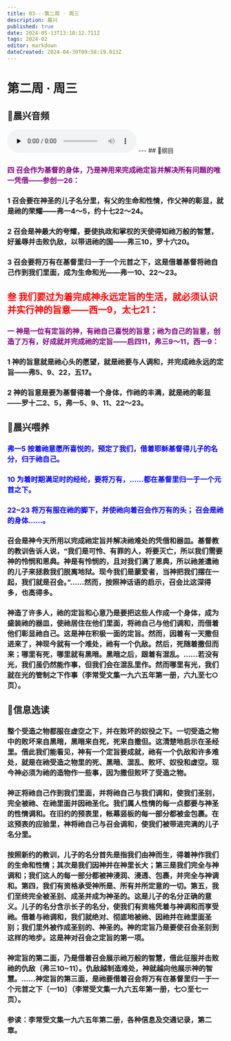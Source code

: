 ```yaml
---
title: 03---第二周 · 周三
description: 晨兴
published: true
date: 2024-05-13T13:18:12.711Z
tags: 2024-02
editor: markdown
dateCreated: 2024-04-30T09:58:19.013Z
---
```


# 第二周 · 周三
## 🎵晨兴音频
<audio id="audio" controls="" preload="none">
      <source id="mp3" src="/2024-02/week2/week2day3.mp3">
</audio>
---
## 📖纲目

### <font color=purple>四   召会作为基督的身体，乃是神用来完成祂定旨并解决所有问题的唯一凭借——参创一26：</font>

### 1   召会要在神圣的儿子名分里，有父的生命和性情，作父神的彰显，就是祂的荣耀——弗一4～5，约十七22～24。

### 2 召会是神最大的夸耀，要使执政和掌权的天使得知祂万般的智慧，好羞辱并击败仇敌，以带进祂的国——弗三10，罗十六20。

### 3   召会要将万有在基督里归一于一个元首之下，这是借着基督将祂自己作到我们里面，成为生命和光——弗一10、22～23。

## <font color=red>叁   我们要过为着完成神永远定旨的生活，就必须认识并实行神的旨意——西一9，太七21：</font>

### <font color=purple>一   神是一位有定旨的神，有祂自己喜悦的旨意；祂为自己的旨意，创造了万有，好成就并完成祂的定旨——启四11，弗三9～11，西一9：</font>

### 1   神的旨意就是祂心头的愿望，就是祂要与人调和，并完成祂永远的定旨——弗5、9、22，五17。

### 2   神的旨意是要为基督得着一个身体，作祂的丰满，就是祂的彰显——罗十二2、5，弗一5、9、11、22～23。

## 📖晨兴喂养

### <font color=blue>弗一5    按着祂意愿所喜悦的，预定了我们，借着耶稣基督得儿子的名分，归于祂自己。</font>

### <font color=blue>10    为着时期满足时的经纶，要将万有，……都在基督里归一于一个元首之下。</font>

### <font color=blue>22~23    将万有服在祂的脚下，并使祂向着召会作万有的头； 召会是祂的身体……。</font>

### 召会是神今天所用以完成祂定旨并解决祂难处的凭借和器皿。基督教的教训告诉人说，“我们是可怜、有罪的人，将要灭亡，所以我们需要神的怜悯和恩典。神是有怜悯的，且对我们满了恩典，所以祂差遣祂的儿子来拯救我们脱离地狱。现今我们是蒙爱者，当神把我们摆在一起，我们就是召会。”……然而，按照神话语的启示，召会比这深得多，也高得多。

### 神造了许多人，祂的定旨和心意乃是要把这些人作成一个身体，成为盛装祂的器皿，使祂居住在他们里面，将祂自己与他们调和，而借着他们彰显祂自己。这是神在积极一面的定旨。然而，因着有一天撒但进来了，神现今就有一个难处，祂有一个仇敌。然后，死随着撒但而来；哪里有死，哪里就有黑暗。黑暗之后，跟着有混乱。……若没有光，我们虽仍然能作事，但我们会在混乱里作。然而哪里有光，我们就在光的管制之下作事（李常受文集一九六五年第一册，六九至七○页）。

## 📖信息选读

### 整个受造之物都服在虚空之下，并在败坏的奴役之下。一切受造之物中的败坏来自黑暗，黑暗来自死，死来自撒但。这清楚地启示在圣经里。借此我们能看见，神有一个定旨要成就，祂有一个仇敌和许多难处，就是在祂受造之物里的死、黑暗、混乱、败坏、奴役和虚空。现今神必须为祂的造物作一些事，因为撒但败坏了受造之物。

### 神正将祂自己作到我们里面，并将祂自己与我们调和，使我们圣别，完全被祂、在祂里面并因祂圣化。我们属人性情的每一点都要与神圣的性情调和。在旧约的预表里，帐幕竖板的每一部分都被金包裹。在这预表的应验里，神将祂自己与召会调和，使我们被带进完满的儿子名分里。

### 按照新约的教训，儿子的名分首先是指我们由神而生，得着神作我们的生命和性情；其次是我们因神并在神里长大；第三是我们完全与神调和；我们这人的每一部分都被神浸润、浸透、包裹，并完全与神调和。第四，我们有资格承受神所是、所有并所定意的一切。第五，我们至终完全被圣别、成圣并成为神圣的。这是儿子的名分正确的意义。儿子的名分含示长子的名分，使我们有资格凭着与神调和而享受祂。借着与祂调和，我们就绝对、彻底地被祂、因祂并在祂里面圣别；我们里外被作成圣别的、神圣的。神的定旨乃是要使召会圣别到这样的地步。这是神对召会之定旨的第一项。

### 神定旨的第二面，乃是借着召会展示祂万般的智慧，借此征服并击败祂的仇敌（弗三10~11）。仇敌越制造难处，神就越向他展示神的智慧。……神定旨的第三面，是祂要借着召会将万有在基督里归一于一个元首之下〔一10〕（李常受文集一九六五年第一册，七○至七一页）。

### 参读：**李常受文集一九六五年第二册，各种信息及交通记录，第二章。**
<!-- Google tag (gtag.js) -->
<script async src="https://www.googletagmanager.com/gtag/js?id=G-1P8709Z16T"></script>
<script>
  window.dataLayer = window.dataLayer || [];
  function gtag(){dataLayer.push(arguments);}
  gtag('js', new Date());

  gtag('config', 'G-1P8709Z16T');
</script>